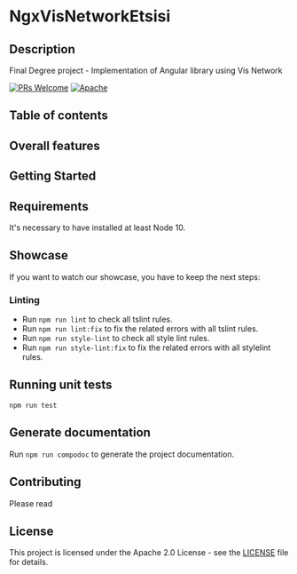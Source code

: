# NgxVisNetworkEtsisi

## Description
Final Degree project - Implementation of Angular library using Vis Network

[![PRs Welcome](https://img.shields.io/badge/PRs-welcome-brightgreen.svg)](http://makeapullrequest.com)
[![Apache](https://img.shields.io/badge/license-Apache-green.svg)](http://www.apache.org/licenses/)

## Table of contents

## Overall features

## Getting Started

## Requirements

It's necessary to have installed at least Node 10.

## Showcase
If you want to watch our showcase, you have to keep the next steps:

### Linting

- Run `npm run lint` to check all tslint rules.
- Run `npm run lint:fix` to fix the related errors with all tslint rules.
- Run `npm run style-lint` to check all style lint rules.
- Run `npm run style-lint:fix` to fix the related errors with all stylelint rules.


## Running unit tests

`npm run test`

## Generate documentation

Run `npm run compodoc` to generate the project documentation.

## Contributing

Please read

## License

This project is licensed under the Apache 2.0 License - see the [LICENSE](LICENSE) file for details.
